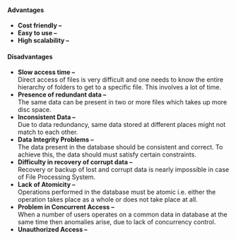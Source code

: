 #### Advantages
- **Cost friendly –**
- **Easy to use –**
- **High scalability –**

#### Disadvantages
-   **Slow access time –**   
Direct access of files is very difficult and one needs to know the entire hierarchy of folders to get to a specific file. This involves a lot of time.   
-   **Presence of redundant data –**   
The same data can be present in two or more files which takes up more disc space.   
-   **Inconsistent Data –**  
Due to data redundancy, same data stored at different places might not match to each other.   
-   **Data Integrity Problems –**  
The data present in the database should be consistent and correct. To achieve this, the data should must satisfy certain constraints.  
-   **Difficulty in recovery of corrupt data –**   
Recovery or backup of lost and corrupt data is nearly impossible in case of File Processing System. 
-   **Lack of Atomicity –**  
Operations performed in the database must be atomic i.e. either the operation takes place as a whole or does not take place at all.   
-   **Problem in Concurrent Access –**   
When a number of users operates on a common data in database at the same time then anomalies arise, due to lack of concurrency control.
-   **Unauthorized Access –**